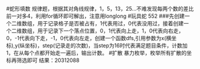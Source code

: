 #蛇形填数
规律题，根据其对角线规律，1，5，13，25...不难发现每两个数的差比前一对多4，利用for循环即可解出，注意用longlong
#玩具蛇
552
###先创建一个二维数组，用于记录格子是否被占有，1代表用过，0代表没用过，接着创建一个二维数组，用于记录下一个落点位置，0，1代表向上走，1，0代表向右走，0，-1代表向下走，-1，0代表向左走，创建一个函数dfs,引用参数为x(横坐标),y(纵坐标)，step(记录走的次数)，当step为16时代表满足题目条件，计数加1，在从每个点都开始走一遍后，输出计数。
#扩散
暴力枚举，枚举所有扩散的坐标再筛选即可 结果：20312088
